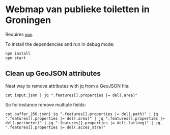 # Webmap van publieke toiletten in Groningen

Requires [`npm`](https://www.npmjs.com/).

To install the dependencies and run in debug mode:

```
npm install
npm start
```

## Clean up GeoJSON attributes

Neat way to remove attributes with jq from a GeoJSON file:

```
cat input.json | jq ".features[].properties |= del(.area)"
```

So for instance remove multiple fields:

```
cat buffer_250.json| jq ".features[].properties |= del(.path)" | jq ".features[].properties |= del(.area)" | jq ".features[].properties |= del(.perimeter)" | jq ".features[].properties |= del(.latlong)" | jq ".features[].properties |= del(.acces_stre)"
```
